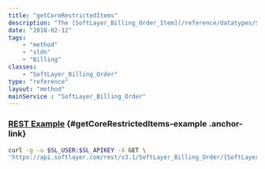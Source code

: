```yaml
---
title: "getCoreRestrictedItems"
description: "The [SoftLayer_Billing_Order_Item](/reference/datatypes/SoftLayer_Billing_Order_Item) that are core restricted"
date: "2018-02-12"
tags:
    - "method"
    - "sldn"
    - "Billing"
classes:
    - "SoftLayer_Billing_Order"
type: "reference"
layout: "method"
mainService : "SoftLayer_Billing_Order"
---
```


### [REST Example](#getCoreRestrictedItems-example) <a href="/article/rest/"><i class="fas fa-question"></i></a> {#getCoreRestrictedItems-example .anchor-link} 
```bash
curl -g -u $SL_USER:$SL_APIKEY -X GET \
'https://api.softlayer.com/rest/v3.1/SoftLayer_Billing_Order/{SoftLayer_Billing_OrderID}/getCoreRestrictedItems'
```
